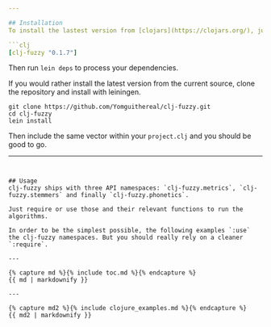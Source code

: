 ```yaml
---

## Installation
To install the lastest version from [clojars](https://clojars.org/), just add the following vector to the `:dependencies` section of your `project.clj` file.

```clj
[clj-fuzzy "0.1.7"]
```

Then run `lein deps` to process your dependencies.

If you would rather install the latest version from the current source, clone the repository and install with leiningen.

```
git clone https://github.com/Yomguithereal/clj-fuzzy.git
cd clj-fuzzy
lein install
```

Then include the same vector within your `project.clj` and you should be good to go.

---
```


## Usage
clj-fuzzy ships with three API namespaces: `clj-fuzzy.metrics`, `clj-fuzzy.stemmers` and finally `clj-fuzzy.phonetics`.

Just require or use those and their relevant functions to run the algorithms.

In order to be the simplest possible, the following examples `:use` the clj-fuzzy namespaces. But you should really rely on a cleaner `:require`.

---

{% capture md %}{% include toc.md %}{% endcapture %}
{{ md | markdownify }}

---

{% capture md2 %}{% include clojure_examples.md %}{% endcapture %}
{{ md2 | markdownify }}